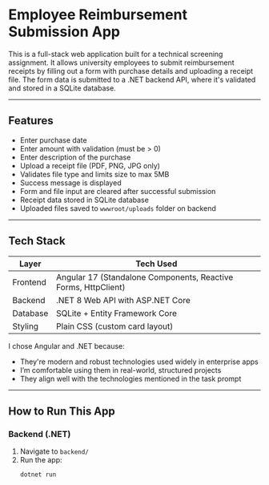 # Employee Reimbursement Submission App

This is a full-stack web application built for a technical screening assignment. It allows university employees to submit reimbursement receipts by filling out a form with purchase details and uploading a receipt file. The form data is submitted to a .NET backend API, where it's validated and stored in a SQLite database.

---

## Features

- Enter purchase date
- Enter amount with validation (must be > 0)
- Enter description of the purchase
- Upload a receipt file (PDF, PNG, JPG only)
- Validates file type and limits size to max 5MB
- Success message is displayed
- Form and file input are cleared after successful submission
- Receipt data stored in SQLite database
- Uploaded files saved to `wwwroot/uploads` folder on backend

---

## Tech Stack

| Layer      | Tech Used                         |
|------------|-----------------------------------|
| Frontend   | Angular 17 (Standalone Components, Reactive Forms, HttpClient) |
| Backend    | .NET 8 Web API with ASP.NET Core  |
| Database   | SQLite + Entity Framework Core    |
| Styling    | Plain CSS (custom card layout)    |

I chose Angular and .NET because:
- They're modern and robust technologies used widely in enterprise apps
- I’m comfortable using them in real-world, structured projects
- They align well with the technologies mentioned in the task prompt

---

## How to Run This App

### Backend (.NET)

1. Navigate to `backend/`
2. Run the app:
   ```bash
   dotnet run
